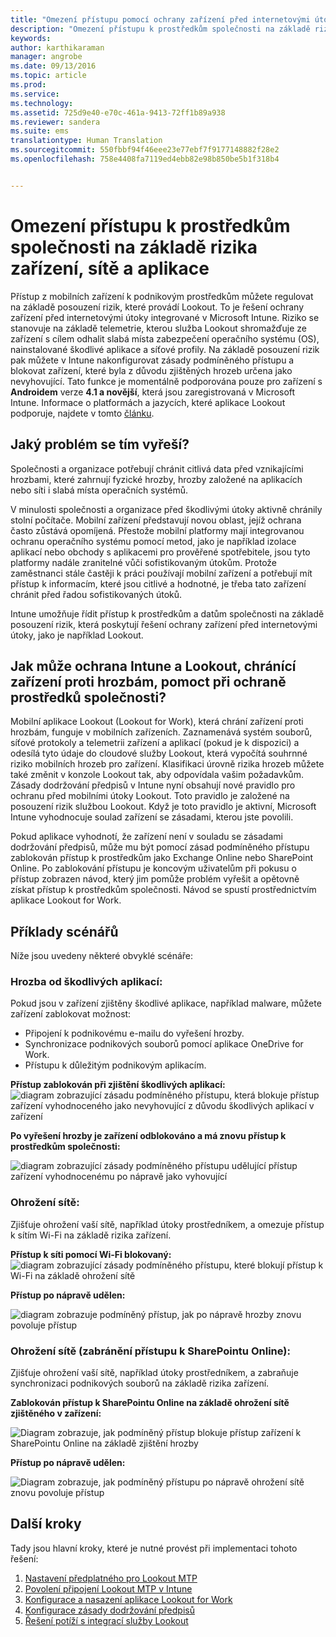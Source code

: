 ```yaml
---
title: "Omezení přístupu pomocí ochrany zařízení před internetovými útoky | Microsoft Intune"
description: "Omezení přístupu k prostředkům společnosti na základě rizika zařízení, sítě a aplikace."
keywords: 
author: karthikaraman
manager: angrobe
ms.date: 09/13/2016
ms.topic: article
ms.prod: 
ms.service: 
ms.technology: 
ms.assetid: 725d9e40-e70c-461a-9413-72ff1b89a938
ms.reviewer: sandera
ms.suite: ems
translationtype: Human Translation
ms.sourcegitcommit: 550fbbf94f46eee23e77ebf7f9177148882f28e2
ms.openlocfilehash: 758e4408fa7119ed4ebb82e98b850be5b1f318b4


---
```


# Omezení přístupu k prostředkům společnosti na základě rizika zařízení, sítě a aplikace
Přístup z mobilních zařízení k podnikovým prostředkům můžete regulovat na základě posouzení rizik, které provádí Lookout. To je řešení ochrany zařízení před internetovými útoky integrované v Microsoft Intune. Riziko se stanovuje na základě telemetrie, kterou služba Lookout shromažďuje ze zařízení s cílem odhalit slabá místa zabezpečení operačního systému (OS), nainstalované škodlivé aplikace a síťové profily. Na základě posouzení rizik pak můžete v Intune nakonfigurovat zásady podmíněného přístupu a blokovat zařízení, které byla z důvodu zjištěných hrozeb určena jako nevyhovující.  Tato funkce je momentálně podporována pouze pro zařízení s **Androidem** verze **4.1 a novější**, která jsou zaregistrovaná v Microsoft Intune.  Informace o platformách a jazycích, které aplikace Lookout podporuje, najdete v tomto [článku](https://personal.support.lookout.com/hc/en-us/articles/114094140253).
## Jaký problém se tím vyřeší?
Společnosti a organizace potřebují chránit citlivá data před vznikajícími hrozbami, které zahrnují fyzické hrozby, hrozby založené na aplikacích nebo síti i slabá místa operačních systémů.

V minulosti společnosti a organizace před škodlivými útoky aktivně chránily stolní počítače. Mobilní zařízení představují novou oblast, jejíž ochrana často zůstává opomíjená. Přestože mobilní platformy mají integrovanou ochranu operačního systému pomocí metod, jako je například izolace aplikací nebo obchody s aplikacemi pro prověřené spotřebitele, jsou tyto platformy nadále zranitelné vůči sofistikovaným útokům. Protože zaměstnanci stále častěji k práci používají mobilní zařízení a potřebují mít přístup k informacím, které jsou citlivé a hodnotné, je třeba tato zařízení chránit před řadou sofistikovaných útoků.

Intune umožňuje řídit přístup k prostředkům a datům společnosti na základě posouzení rizik, která poskytují řešení ochrany zařízení před internetovými útoky, jako je například Lookout.

## Jak může ochrana Intune a Lookout, chránící zařízení proti hrozbám, pomoct při ochraně prostředků společnosti?
Mobilní aplikace Lookout (Lookout for Work), která chrání zařízení proti hrozbám, funguje v mobilních zařízeních. Zaznamenává systém souborů, síťové protokoly a telemetrii zařízení a aplikací (pokud je k dispozici) a odesílá tyto údaje do cloudové služby Lookout, která vypočítá souhrnné riziko mobilních hrozeb pro zařízení. Klasifikaci úrovně rizika hrozeb můžete také změnit v konzole Lookout tak, aby odpovídala vašim požadavkům.  
Zásady dodržování předpisů v Intune nyní obsahují nové pravidlo pro ochranu před mobilními útoky Lookout. Toto pravidlo je založené na posouzení rizik službou Lookout. Když je toto pravidlo je aktivní, Microsoft Intune vyhodnocuje soulad zařízení se zásadami, kterou jste povolili.

Pokud aplikace vyhodnotí, že zařízení není v souladu se zásadami dodržování předpisů, může mu být pomocí zásad podmíněného přístupu zablokován přístup k prostředkům jako Exchange Online nebo SharePoint Online. Po zablokování přístupu je koncovým uživatelům při pokusu o přístup zobrazen návod, který jim pomůže problém vyřešit a opětovně získat přístup k prostředkům společnosti. Návod se spustí prostřednictvím aplikace Lookout for Work.

## Příklady scénářů
Níže jsou uvedeny některé obvyklé scénáře:
### Hrozba od škodlivých aplikací:
Pokud jsou v zařízení zjištěny škodlivé aplikace, například malware, můžete zařízení zablokovat možnost:
* Připojení k podnikovému e-mailu do vyřešení hrozby.
* Synchronizace podnikových souborů pomocí aplikace OneDrive for Work.
* Přístupu k důležitým podnikovým aplikacím.

**Přístup zablokován při zjištění škodlivých aplikací:**
![diagram zobrazující zásadu podmíněného přístupu, která blokuje přístup zařízení vyhodnoceného jako nevyhovující z důvodu škodlivých aplikací v zařízení](../media/mtp/malicious-apps-blocked.png)

**Po vyřešení hrozby je zařízení odblokováno a má znovu přístup k prostředkům společnosti:**

![diagram zobrazující zásady podmíněného přístupu udělující přístup zařízení vyhodnocenému po nápravě jako vyhovující](../media/mtp/malicious-apps-unblocked.png)
### Ohrožení sítě:
Zjišťuje ohrožení vaší sítě, například útoky prostředníkem, a omezuje přístup k sítím Wi-Fi na základě rizika zařízení.

**Přístup k síti pomocí Wi-Fi blokovaný:**
![diagram zobrazující zásady podmíněného přístupu, které blokují přístup k Wi-Fi na základě ohrožení sítě](../media/mtp/network-wifi-blocked.png)

**Přístup po nápravě udělen:**

![diagram zobrazuje podmíněný přístup, jak po nápravě hrozby znovu povoluje přístup](../media/mtp/network-wifi-unblocked.png)
### Ohrožení sítě (zabránění přístupu k SharePointu Online):

Zjišťuje ohrožení vaší sítě, například útoky prostředníkem, a zabraňuje synchronizaci podnikových souborů na základě rizika zařízení.

**Zablokován přístup k SharePointu Online na základě ohrožení sítě zjištěného v zařízení:**

![Diagram zobrazuje, jak podmíněný přístup blokuje přístup zařízení k SharePointu Online na základě zjištění hrozby](../media/mtp/network-spo-blocked.png)


**Přístup po nápravě udělen:**

![Diagram zobrazuje, jak podmíněný přístupu po nápravě ohrožení sítě znovu povoluje přístup](../media/mtp/network-spo-unblocked.png)

## Další kroky
Tady jsou hlavní kroky, které je nutné provést při implementaci tohoto řešení:
1.  [Nastavení předplatného pro Lookout MTP](set-up-your-subscription-with-lookout-mtp.md)
2.  [Povolení připojení Lookout MTP v Intune](enable-lookout-mtp-connection-in-intune.md)
3.  [Konfigurace a nasazení aplikace Lookout for Work](configure-and-deploy-lookout-for-work-apps.md)
4.  [Konfigurace zásady dodržování předpisů](enable-device-threat-protection-rule-in-compliance-policy.md)
5.  [Řešení potíží s integrací služby Lookout](http://docs.microsoft.com/en-us/intune/troubleshoot/troubleshooting-lookout-integration)



<!--HONumber=Sep16_HO4-->


